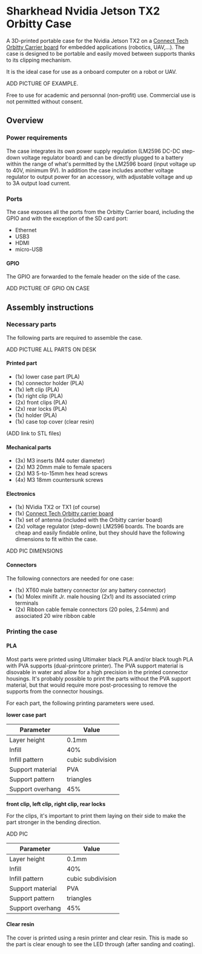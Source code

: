 # Sharkhead Nvidia Jetson TX2 Orbitty Case
A 3D-printed portable case for the Nvidia Jetson TX2 on a [Connect Tech Orbitty Carrier board](https://connecttech.com/product/orbitty-carrier-for-nvidia-jetson-tx2-tx1/) for embedded applications (robotics, UAV,...). The case is designed to be portable and easily moved between supports thanks to its clipping mechanism.

It is the ideal case for use as a onboard computer on a robot or UAV.

ADD PICTURE OF EXAMPLE.

Free to use for academic and personnal (non-profit) use. Commercial use is not permitted without consent.

## Overview
### Power requirements
The case integrates its own power supply regulation (LM2596 DC-DC step-down voltage regulator board) and can be directly plugged to a battery within the range of what's permitted by the LM2596 board (input voltage up to 40V, minimum 9V). In addition the case includes another voltage regulator to output power for an accessory, with adjustable voltage and up to 3A output load current.

### Ports
The case exposes all the ports from the Orbitty Carrier board, including the GPIO and with the exception of the SD card port:
* Ethernet
* USB3
* HDMI
* micro-USB

#### GPIO
The GPIO are forwarded to the female header on the side of the case.

ADD PICTURE OF GPIO ON CASE

## Assembly instructions
### Necessary parts
The following parts are required to assemble the case.

ADD PICTURE ALL PARTS ON DESK

#### Printed part
* (1x) lower case part (PLA)
* (1x) connector holder (PLA)
* (1x) left clip (PLA)
* (1x) right clip (PLA)
* (2x) front clips (PLA)
* (2x) rear locks (PLA)
* (1x) holder (PLA)
* (1x) case top cover (clear resin)

(ADD link to STL files)

#### Mechanical parts
* (3x) M3 inserts (M4 outer diameter)
* (2x) M3 20mm male to female spacers
* (2x) M3 5-to-15mm hex head screws
* (4x) M3 18mm countersunk screws
#### Electronics
* (1x) NVidia TX2 or TX1 (of course)
* (1x) [Connect Tech Orbitty carrier board](https://connecttech.com/product/orbitty-carrier-for-nvidia-jetson-tx2-tx1/)
* (1x) set of antenna (included with the Orbitty carrier board)
* (2x) voltage regulator (step-down) LM2596 boards. The boards are cheap and easily findable online, but they should have the following dimensions to fit within the case.

ADD PIC DIMENSIONS

#### Connectors
The following connectors are needed for one case:
* (1x) XT60 male battery connector (or any battery connector)
* (1x) Molex minifit Jr. male housing (2x1) and its associated crimp terminals
* (2x) Ribbon cable female connectors (20 poles, 2.54mm) and associated 20 wire ribbon cable

### Printing the case
#### PLA
Most parts were printed using Ultimaker black PLA and/or black tough PLA with PVA supports (dual-printcore printer). The PVA support material is disovable in water and allow for a high precision in the printed connector housings. It's probably possible to print the parts without the PVA support material, but that would require more post-processing to remove the supports from the connector housings.

For each part, the following printing parameters were used.

**lower case part**

| Parameter | Value |
| --------- | ----- |
| Layer height | 0.1mm |
| Infill | 40% |
| Infill pattern | cubic subdivision |
| Support material | PVA |
| Support pattern | triangles |
| Support overhang | 45% |

**front clip, left clip, right clip, rear locks**

For the clips, it's important to print them laying on their side to make the part stronger in the bending direction.

ADD PIC

| Parameter | Value |
| --------- | ----- |
| Layer height | 0.1mm |
| Infill | 40% |
| Infill pattern | cubic subdivision |
| Support material | PVA |
| Support pattern | triangles |
| Support overhang | 45% |


#### Clear resin
The cover is printed using a resin printer and clear resin. This is made so the part is clear enough to see the LED through (after sanding and coating).



